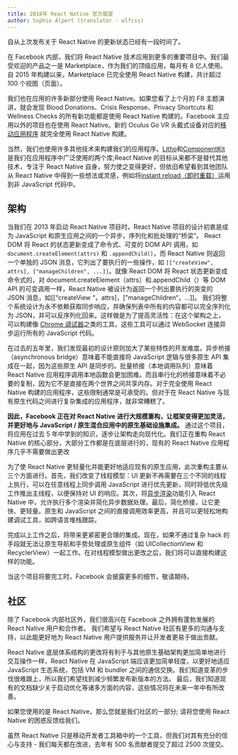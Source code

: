 ```yaml
---
title: 2018年 React Native 官方展望
author: Sophie Alpert (translator - wlfcss)
---
```


自从上次发布关于 React Native 的更新状态已经有一段时间了。

在 Facebook 内部，我们将 React Native 技术应用到更多的重要项目中。我们最受欢迎的产品之一是 Marketplace，作为我们的顶级应用，每月有 8 亿人使用。自 2015 年构建以来，Marketplace 已完全使用 React Native 构建，共计超过 100 个视图（页面）。

我们也在应用的许多新部分使用 React Native。如果您看了上个月的 F8 主题演讲，就会发现 Blood Donations、Crisis Response、Privacy Shortcuts 和 Wellness Checks 的所有新功能都是使用 React Native 构建的。Facebook 主应用以外的项目也在使用 React Native。新的 Oculus Go VR 头戴式设备对应的[移动应用程序](https://www.oculus.com/app/) 就完全使用 React Native 构建。

当然，我们也使用许多其他技术来构建我们的应用程序。[Litho](https://fblitho.com/)和[ComponentKit](https://componentkit.org/)是我们在应用程序中广泛使用的两个库;React Native 的目标从来都不是替代其他技术，专注于 React Native 自身，努力使之变得更好，但依旧希望看到其他团队从 React Native 中得到一些想法或灵感，例如将[instant reload（即时重载）](https://instagram-engineering.com/instant-feedback-in-ios-engineering-workflows-c3f6508c76c8)运用到非 JavaScript 代码中。

## 架构

当我们在 2013 年启动 React Native 项目时，React Native 项目的设计初衷是成为 JavaScript 和原生应用之间的一个异步，序列化和批处理的“桥梁”。 React DOM 将 React 的状态更新变成了命令式、可变的 DOM API 调用，如 `document.createElement(attrs)` 和 `.appendChild()`，而 React Native 则返回一个单独的 JSON 消息，它列出了要执行的一些操作，如 `[["createView", attrs], ["manageChildren", ...]]`。就像 React DOM 将 React 状态更新变成命令式的，对 document.createElement（attrs）和.appendChild（）等 DOM API 的可变调用一样，React Native 被设计为返回一个列出要执行的突变的 JSON 消息，如[[“createView “，attrs]，[”manageChildren“，...]]。 我们将整个系统设计为永不依赖获取同步响应，并确保列表中所有的内容都可以完全序列化为 JSON，并可以反序列化回来。这样做是为了提高灵活性：在这个架构之上，可以构建像 [Chrome 调试器](https://facebook.github.io/react-native/docs/debugging.html#chrome-developer-tools)之类的工具，这些工具可以通过 WebSocket 连接异步运行所有的 JavaScript 代码。

在过去的五年里，我们发现最初的设计原则加大了某些特性的开发难度。异步桥接（asynchronous bridge）意味着不能直接将 JavaScript 逻辑与很多原生 API 集成在一起，因为这些原生 API 是同步的。批量桥接（本地调用队列）意味着 React Native 应用程序调用本地函数会更加困难。而且串行化的桥接意味着不必要的复制，因为它不是直接在两个世界之间共享内存。对于完全使用 React Native 构建的应用程序，这些限制通常是可承受的。但对于在 React Native 与现有原生代码之间进行复杂集成的应用程序，就非常糟糕了。

**因此，Facebook 正在对 React Native 进行大规模重构，让框架变得更加灵活，并更好地与 JavaScript / 原生混合应用中的原生基础设施集成。** 通过这个项目，将应用在过去 5 年中学到的知识，逐步让架构走向现代化。我们正在重构 React Native 的核心部分，大部分工作都是在底层进行的，现有的 React Native 应用程序几乎不需要做出更改

为了使 React Native 更轻量化并能更好地适应现有的原生应用，此次重构主要从三个方面进行。首先，我们改变了线程模型：UI 更新不再需要在三个不同的线程上执行，可以在任意线程上同步调用 JavaScript 进行优先更新，同时将低优先级工作推出主线程，以便保持对 UI 的响应。其次，将[异步渲染](https://reactjs.org/blog/2018/03/01/sneak-peek-beyond-react-16.html)功能引入 React Native 中，允许执行多个渲染并简化异步数据处理。最后，简化桥接，让它更快、更轻量。原生和 JavaScript 之间的直接调用效率更高，并且可以更轻松地构建调试工具，如跨语言堆栈跟踪。

完成以上工作之后，将带来更紧密更合理的集成。现在，如果不通过复杂 hack 的手段就无法让原生导航和手势处理或原生组件（如 UICollectionView 和 RecyclerView）一起工作。在对线程模型做出更改之后，我们将可以直接构建这样的功能。

当这个项目将要完工时，Facebook 会披露更多的细节，敬请期待。

## 社区

除了 Facebook 内部社区外，我们很高兴在 Facebook 之外拥有蓬勃发展的 React Native 用户和合作者。 我们希望与 React Native 社区有更多的沟通与支持，以此能更好地为 React Native 用户提供服务并让开发者更易于做出贡献。

React Native 底层体系结构的更改将有利于与其他原生基础架构更加简单地进行交互操作一样，React Native 在 JavaScript 端应该更加简单轻度，以更好地适应 JavaScript 生态系统，包括 VM 和 bundler 之间的通信交换。我们知道变革的步伐很难跟上，所以我们希望找到减少频繁发布新版本的方法。 最后，我们知道现有的文档缺少关于启动优化等诸多方面的内容，这些情况将在未来一年中有所改善。

如果您使用的是 React Native，那么您就是我们社区的一部分; 请将您使用 React Native 的困惑反馈给我们。

虽然 React Native 只是移动开发者工具箱中的一个工具，但我们对其有充分的信心与支持 - 我们每天都在改进，去年有 500 名贡献者提交了超过 2500 次提交。
